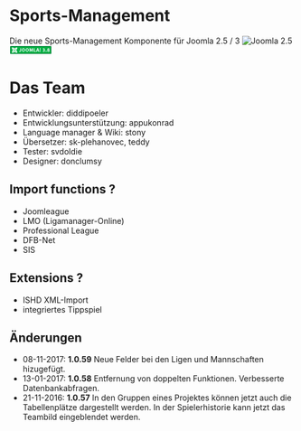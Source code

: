 Sports-Management
================

Die neue Sports-Management Komponente für Joomla 2.5 / 3 ![Joomla 2.5](https://github.com/diddipoeler/sportsmanagement/blob/master/media/com_sportsmanagement/jl_images/compat_25.png) ![Joomla 3.8](https://github.com/diddipoeler/sportsmanagement/blob/master/media/com_sportsmanagement/jl_images/Compat_icon_3_8_long.png)



Das Team
================
* Entwickler: diddipoeler
* Entwicklungsunterstützung: appukonrad
* Language manager & Wiki: stony
* Übersetzer: sk-plehanovec, teddy
* Tester: svdoldie
* Designer: donclumsy



Import functions ?
---------------------
* Joomleague
* LMO (Ligamanager-Online)
* Professional League
* DFB-Net
* SIS 

Extensions ?
---------------------
* ISHD XML-Import
* integriertes Tippspiel

Änderungen
---------------------
*   08-11-2017: **1.0.59** Neue Felder bei den Ligen und Mannschaften hizugefügt.
*   13-01-2017: **1.0.58** Entfernung von doppelten Funktionen. Verbesserte Datenbankabfragen.
*   21-11-2016: **1.0.57** In den Gruppen eines Projektes können jetzt auch die Tabellenplätze dargestellt werden. In der Spielerhistorie kann jetzt das Teambild eingeblendet werden.

